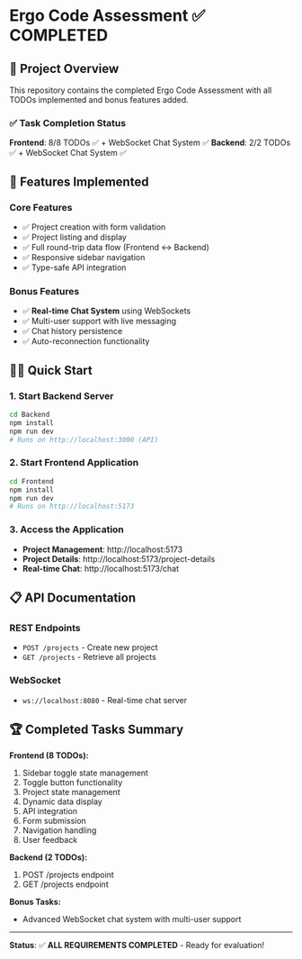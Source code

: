 # Ergo Code Assessment ✅ COMPLETED


## 🎯 Project Overview

This repository contains the completed Ergo Code Assessment with all TODOs implemented and bonus features added.

### ✅ Task Completion Status

**Frontend**: 8/8 TODOs ✅ + WebSocket Chat System ✅
**Backend**: 2/2 TODOs ✅ + WebSocket Chat System ✅

## 🚀 Features Implemented

### **Core Features**
- ✅ Project creation with form validation
- ✅ Project listing and display
- ✅ Full round-trip data flow (Frontend ↔ Backend)
- ✅ Responsive sidebar navigation
- ✅ Type-safe API integration

### **Bonus Features**
- ✅ **Real-time Chat System** using WebSockets
- ✅ Multi-user support with live messaging
- ✅ Chat history persistence
- ✅ Auto-reconnection functionality

## 🏃‍♂️ Quick Start

### **1. Start Backend Server**
```bash
cd Backend
npm install
npm run dev
# Runs on http://localhost:3000 (API)
```

### **2. Start Frontend Application**
```bash
cd Frontend
npm install
npm run dev
# Runs on http://localhost:5173
```

### **3. Access the Application**
- **Project Management**: http://localhost:5173
- **Project Details**: http://localhost:5173/project-details
- **Real-time Chat**: http://localhost:5173/chat


## 📋 API Documentation

### **REST Endpoints**
- `POST /projects` - Create new project
- `GET /projects` - Retrieve all projects

### **WebSocket**
- `ws://localhost:8080` - Real-time chat server

## 🏆 Completed Tasks Summary

**Frontend (8 TODOs):**
1. Sidebar toggle state management
2. Toggle button functionality  
3. Project state management
4. Dynamic data display
5. API integration
6. Form submission
7. Navigation handling
8. User feedback

**Backend (2 TODOs):**
1. POST /projects endpoint
2. GET /projects endpoint

**Bonus Tasks:**
- Advanced WebSocket chat system with multi-user support

---

**Status**: ✅ **ALL REQUIREMENTS COMPLETED** - Ready for evaluation!
